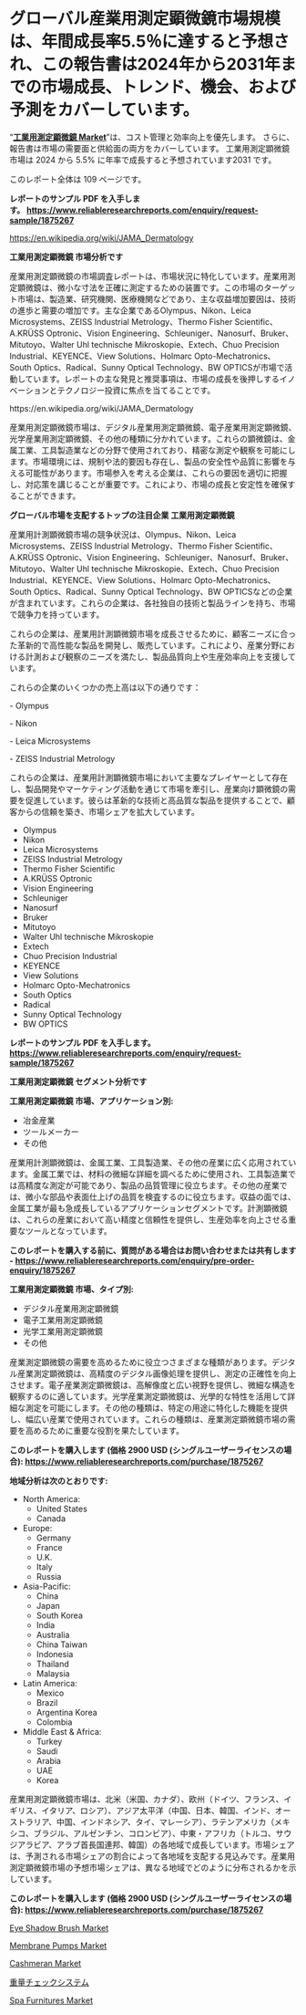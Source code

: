 <p><h1>グローバル産業用測定顕微鏡市場規模は、年間成長率5.5％に達すると予想され、この報告書は2024年から2031年までの市場成長、トレンド、機会、および予測をカバーしています。</h1></p><p>&ldquo;<strong><a href="https://www.reliableresearchreports.com/industrial-measuring-microscope-r1875267">工業用測定顕微鏡 Market</a></strong>&rdquo;は、コスト管理と効率向上を優先します。 さらに、報告書は市場の需要面と供給面の両方をカバーしています。 工業用測定顕微鏡 市場は 2024 から 5.5% に年率で成長すると予想されています2031 です。</p>
<p>このレポート全体は 109 ページです。</p>
<p><strong>レポートのサンプル PDF を入手します。&nbsp;<a href="https://www.reliableresearchreports.com/enquiry/request-sample/1875267">https://www.reliableresearchreports.com/enquiry/request-sample/1875267</a></strong></p>
<p><a href="https://en.wikipedia.org/wiki/JAMA_Dermatology">https://en.wikipedia.org/wiki/JAMA_Dermatology</a></p>
<p><strong>工業用測定顕微鏡 市場分析です</strong></p>
<p><p>産業用測定顕微鏡の市場調査レポートは、市場状況に特化しています。産業用測定顕微鏡は、微小な寸法を正確に測定するための装置です。この市場のターゲット市場は、製造業、研究機関、医療機関などであり、主な収益増加要因は、技術の進歩と需要の増加です。主な企業であるOlympus、Nikon、Leica Microsystems、ZEISS Industrial Metrology、Thermo Fisher Scientific、A.KRÜSS Optronic、Vision Engineering、Schleuniger、Nanosurf、Bruker、Mitutoyo、Walter Uhl technische Mikroskopie、Extech、Chuo Precision Industrial、KEYENCE、View Solutions、Holmarc Opto-Mechatronics、South Optics、Radical、Sunny Optical Technology、BW OPTICSが市場で活動しています。レポートの主な発見と推奨事項は、市場の成長を後押しするイノベーションとテクノロジー投資に焦点を当てることです。</p></p>
<p>https://en.wikipedia.org/wiki/JAMA_Dermatology</p>
<p><p>産業用測定顕微鏡市場は、デジタル産業用測定顕微鏡、電子産業用測定顕微鏡、光学産業用測定顕微鏡、その他の種類に分かれています。これらの顕微鏡は、金属工業、工具製造業などの分野で使用されており、精密な測定や観察を可能にします。市場環境には、規制や法的要因も存在し、製品の安全性や品質に影響を与える可能性があります。市場参入を考える企業は、これらの要因を適切に把握し、対応策を講じることが重要です。これにより、市場の成長と安定性を確保することができます。</p></p>
<p><strong>グローバル市場を支配するトップの注目企業 工業用測定顕微鏡</strong></p>
<p><p>産業用計測顕微鏡市場の競争状況は、Olympus、Nikon、Leica Microsystems、ZEISS Industrial Metrology、Thermo Fisher Scientific、A.KRÜSS Optronic、Vision Engineering、Schleuniger、Nanosurf、Bruker、Mitutoyo、Walter Uhl technische Mikroskopie、Extech、Chuo Precision Industrial、KEYENCE、View Solutions、Holmarc Opto-Mechatronics、South Optics、Radical、Sunny Optical Technology、BW OPTICSなどの企業が含まれています。これらの企業は、各社独自の技術と製品ラインを持ち、市場で競争力を持っています。</p><p>これらの企業は、産業用計測顕微鏡市場を成長させるために、顧客ニーズに合った革新的で高性能な製品を開発し、販売しています。これにより、産業分野における計測および観察のニーズを満たし、製品品質向上や生産効率向上を支援しています。</p><p>これらの企業のいくつかの売上高は以下の通りです：</p><p>- Olympus</p><p>- Nikon</p><p>- Leica Microsystems</p><p>- ZEISS Industrial Metrology</p><p>これらの企業は、産業用計測顕微鏡市場において主要なプレイヤーとして存在し、製品開発やマーケティング活動を通じて市場を牽引し、産業向け顕微鏡の需要を促進しています。彼らは革新的な技術と高品質な製品を提供することで、顧客からの信頼を築き、市場シェアを拡大しています。</p></p>
<p><ul><li>Olympus</li><li>Nikon</li><li>Leica Microsystems</li><li>ZEISS Industrial Metrology</li><li>Thermo Fisher Scientific</li><li>A.KRÜSS Optronic</li><li>Vision Engineering</li><li>Schleuniger</li><li>Nanosurf</li><li>Bruker</li><li>Mitutoyo</li><li>Walter Uhl technische Mikroskopie</li><li>Extech</li><li>Chuo Precision Industrial</li><li>KEYENCE</li><li>View Solutions</li><li>Holmarc Opto-Mechatronics</li><li>South Optics</li><li>Radical</li><li>Sunny Optical Technology</li><li>BW OPTICS</li></ul></p>
<p><strong>レポートのサンプル PDF を入手します。 <a href="https://www.reliableresearchreports.com/enquiry/request-sample/1875267">https://www.reliableresearchreports.com/enquiry/request-sample/1875267</a></strong></p>
<p><strong>工業用測定顕微鏡 セグメント分析です</strong></p>
<p><strong>工業用測定顕微鏡 市場、アプリケーション別:</strong></p>
<p><ul><li>冶金産業</li><li>ツールメーカー</li><li>その他</li></ul></p>
<p><p>産業用計測顕微鏡は、金属工業、工具製造業、その他の産業に広く応用されています。金属工業では、材料の微細な詳細を調べるために使用され、工具製造業では高精度な測定が可能であり、製品の品質管理に役立ちます。その他の産業では、微小な部品や表面仕上げの品質を検査するのに役立ちます。収益の面では、金属工業が最も急成長しているアプリケーションセグメントです。計測顕微鏡は、これらの産業において高い精度と信頼性を提供し、生産効率を向上させる重要なツールとなっています。</p></p>
<p><strong>このレポートを購入する前に、質問がある場合はお問い合わせまたは共有します - <a href="https://www.reliableresearchreports.com/enquiry/pre-order-enquiry/1875267">https://www.reliableresearchreports.com/enquiry/pre-order-enquiry/1875267</a></strong></p>
<p><strong>工業用測定顕微鏡 市場、タイプ別:</strong></p>
<p><ul><li>デジタル産業用測定顕微鏡</li><li>電子工業用測定顕微鏡</li><li>光学工業用測定顕微鏡</li><li>その他</li></ul></p>
<p><p>産業測定顕微鏡の需要を高めるために役立つさまざまな種類があります。デジタル産業測定顕微鏡は、高精度のデジタル画像処理を提供し、測定の正確性を向上させます。電子産業測定顕微鏡は、高解像度と広い視野を提供し、微細な構造を観察するのに適しています。光学産業測定顕微鏡は、光學的な特性を活用して詳細な測定を可能にします。その他の種類は、特定の用途に特化した機能を提供し、幅広い産業で使用されています。これらの種類は、産業測定顕微鏡市場の需要を高めるために重要な役割を果たしています。</p></p>
<p><strong>このレポートを購入します (価格 2900 USD (シングルユーザーライセンスの場合): <a href="https://www.reliableresearchreports.com/purchase/1875267">https://www.reliableresearchreports.com/purchase/1875267</a></strong></p>
<p><strong>地域分析は次のとおりです:</strong></p>
<p><ul>
    <li>
        North America:
        <ul>
            <li>United States</li>
            <li>Canada</li>
        </ul>
    </li>
    <li>
        Europe:
        <ul>
            <li>Germany</li>
            <li>France</li>
            <li>U.K.</li>
            <li>Italy</li>
            <li>Russia</li>
        </ul>
    </li>
    <li>
        Asia-Pacific:
        <ul>
            <li>China</li>
            <li>Japan</li>
            <li>South Korea</li>
            <li>India</li>
            <li>Australia</li>
            <li>China Taiwan</li>
            <li>Indonesia</li>
            <li>Thailand</li>
            <li>Malaysia</li>
        </ul>
    </li>
    <li>
        Latin America:
        <ul>
            <li>Mexico</li>
            <li>Brazil</li>
            <li>Argentina Korea</li>
            <li>Colombia</li>
        </ul>
    </li>
    <li>
        Middle East & Africa:
        <ul>
            <li>Turkey</li>
            <li>Saudi</li>
            <li>Arabia</li>
            <li>UAE</li>
            <li>Korea</li>
        </ul>
    </li>
    </ul></p>
<p><p>産業用測定顕微鏡市場は、北米（米国、カナダ）、欧州（ドイツ、フランス、イギリス、イタリア、ロシア）、アジア太平洋（中国、日本、韓国、インド、オーストラリア、中国、インドネシア、タイ、マレーシア）、ラテンアメリカ（メキシコ、ブラジル、アルゼンチン、コロンビア）、中東・アフリカ（トルコ、サウジアラビア、アラブ首長国連邦、韓国）の各地域で成長しています。市場シェアは、予測される市場シェアの割合によって各地域を支配する見込みです。産業用測定顕微鏡市場の予想市場シェアは、異なる地域でどのように分布されるかを示しています。</p></p>
<p><strong>このレポートを購入します (価格 2900 USD (シングルユーザーライセンスの場合): <a href="https://www.reliableresearchreports.com/purchase/1875267">https://www.reliableresearchreports.com/purchase/1875267</a></strong></p>
<p><p><a href="https://www.linkedin.com/pulse/eye-shadow-brush-market-share-new-trends-analysis-its-type-application-i2qvf?trackingId=uaqflne2R3%2BpqBBqYoGyrA%3D%3D">Eye Shadow Brush Market</a></p><p><a href="https://medium.com/@bradleyills65767/global-membrane-pumps-market-exploring-market-share-market-trends-and-future-growth-91d8fce35bf5">Membrane Pumps Market</a></p><p><a href="https://www.linkedin.com/pulse/exploring-ca-genius-market-0moqf?trackingId=c77N9YA%2FQcSzQJg5Lx%2FZvg%3D%3D">Cashmeran Market</a></p><p><a href="https://medium.com/@alyle7648/%E3%83%81%E3%82%A7%E3%83%83%E3%82%AF%E3%82%A6%E3%82%A7%E3%82%A4%E3%82%B7%E3%82%B9%E3%83%86%E3%83%A0%E6%A5%AD%E7%95%8C%E3%81%AB%E9%96%A2%E3%81%99%E3%82%8B%E6%B4%9E%E5%AF%9F-2031%E5%B9%B4%E3%81%BE%E3%81%A7%E3%81%AE%E5%B8%82%E5%A0%B4%E8%B2%A1%E5%8B%99%E7%8A%B6%E6%B3%81-%E5%B8%82%E5%A0%B4%E8%A6%8F%E6%A8%A1-%E3%81%8A%E3%82%88%E3%81%B3%E5%8F%8E%E7%9B%8A%E5%88%86%E6%9E%90-9bbc8f20ed0e">重量チェックシステム</a></p><p><a href="https://medium.com/@bradleyills65767/deep-dive-into-the-spa-furnitures-market-itstrends-market-segmentation-and-competitive-analysis-064d5b2e5959">Spa Furnitures Market</a></p></p>